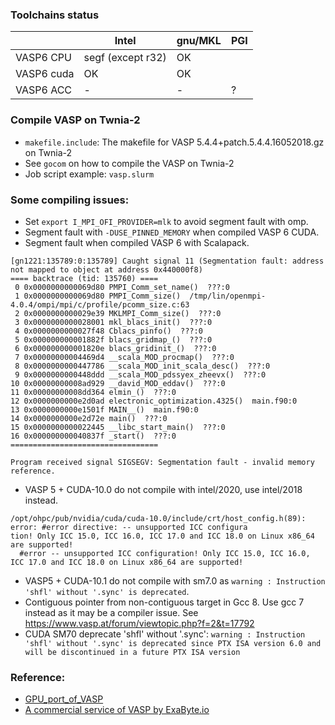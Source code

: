 ### Toolchains status

|               | Intel             |  gnu/MKL | PGI |
| ------------- | ----------------- | ----- | ------ |
| VASP6 CPU     | segf (except r32) |  OK   |       |
| VASP6 cuda    | OK                |  OK    |       |
| VASP6 ACC     |  -                |  -      |  ?  |


### Compile VASP on Twnia-2

* ```makefile.include```: The makefile for VASP 5.4.4+patch.5.4.4.16052018.gz on Twnia-2
* See ```gocom``` on how to compile the VASP on Twnia-2
* Job script example: ```vasp.slurm```


### Some compiling issues:
* Set `export I_MPI_OFI_PROVIDER=mlk` to avoid segment fault with omp.
* Segment fault with `-DUSE_PINNED_MEMORY` when compiled VASP 6 CUDA.
* Segment fault when compiled VASP 6 with Scalapack.
```
[gn1221:135789:0:135789] Caught signal 11 (Segmentation fault: address not mapped to object at address 0x440000f8)
==== backtrace (tid: 135760) ====
 0 0x0000000000069d80 PMPI_Comm_set_name()  ???:0
 1 0x0000000000069d80 PMPI_Comm_size()  /tmp/lin/openmpi-4.0.4/ompi/mpi/c/profile/pcomm_size.c:63
 2 0x0000000000029e39 MKLMPI_Comm_size()  ???:0
 3 0x0000000000028001 mkl_blacs_init()  ???:0
 4 0x0000000000027f48 Cblacs_pinfo()  ???:0
 5 0x000000000001882f blacs_gridmap_()  ???:0
 6 0x000000000001820e blacs_gridinit_()  ???:0
 7 0x00000000004469d4 __scala_MOD_procmap()  ???:0
 8 0x0000000000447786 __scala_MOD_init_scala_desc()  ???:0
 9 0x0000000000448ddd __scala_MOD_pdssyex_zheevx()  ???:0
10 0x00000000008ad929 __david_MOD_eddav()  ???:0
11 0x00000000008dd364 elmin_()  ???:0
12 0x0000000000e2d0ad electronic_optimization.4325()  main.f90:0
13 0x0000000000e1501f MAIN__()  main.f90:0
14 0x0000000000e2d72e main()  ???:0
15 0x0000000000022445 __libc_start_main()  ???:0
16 0x000000000040837f _start()  ???:0
=================================

Program received signal SIGSEGV: Segmentation fault - invalid memory reference.
```
* VASP 5 + CUDA-10.0 do not compile with intel/2020, use intel/2018 instead. 
```
/opt/ohpc/pub/nvidia/cuda/cuda-10.0/include/crt/host_config.h(89): error: #error directive: -- unsupported ICC configura
tion! Only ICC 15.0, ICC 16.0, ICC 17.0 and ICC 18.0 on Linux x86_64 are supported!
  #error -- unsupported ICC configuration! Only ICC 15.0, ICC 16.0, ICC 17.0 and ICC 18.0 on Linux x86_64 are supported!
```
* VASP5 + CUDA-10.1 do not compile with sm7.0 as `warning : Instruction 'shfl' without '.sync' is deprecated`.
* Contiguous pointer from non-contiguous target in Gcc 8. Use gcc 7 instead as it may be a compiler issue. See https://www.vasp.at/forum/viewtopic.php?f=2&t=17792
* CUDA SM70 deprecate 'shfl' without '.sync': `warning : Instruction 'shfl' without '.sync' is deprecated since PTX ISA version 6.0 and will be discontinued in a future PTX ISA version`

### Reference:
* [GPU_port_of_VASP](https://www.vasp.at/wiki/index.php/GPU_port_of_VASP)
* [A commercial service of VASP by ExaByte.io](https://docs.exabyte.io/tutorials/dft/electronic/overview/)





